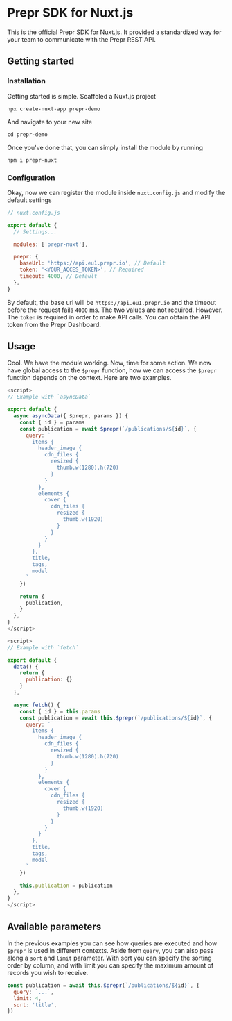 # Prepr SDK for Nuxt.js

This is the official Prepr SDK for Nuxt.js. It provided a standardized way for your team to communicate with the Prepr REST API.

## Getting started

### Installation

Getting started is simple. Scaffoled a Nuxt.js project

`npx create-nuxt-app prepr-demo`

And navigate to your new site

`cd prepr-demo`

Once you've done that, you can simply install the module by running

`npm i prepr-nuxt`

### Configuration

Okay, now we can register the module inside `nuxt.config.js` and modify the default settings

```js
// nuxt.config.js

export default {
  // Settings...

  modules: ['prepr-nuxt'],

  prepr: {
    baseUrl: 'https://api.eu1.prepr.io', // Default
    token: '<YOUR_ACCES_TOKEN>', // Required
    timeout: 4000, // Default
  },
}
```

By default, the base url will be `https://api.eu1.prepr.io` and the timeout before the request fails `4000` ms. The two values are not required. However. The `token` is required in order to make API calls. You can obtain the API token from the Prepr Dashboard.

## Usage

Cool. We have the module working. Now, time for some action. We now have global access to the `$prepr` function, how we can access the `$prepr` function depends on the context. Here are two examples.

```js
<script>
// Example with `asyncData`

export default {
  async asyncData({ $prepr, params }) {
    const { id } = params
    const publication = await $prepr(`/publications/${id}`, {
      query: `
        items {
          header_image {
            cdn_files {
              resized {
                thumb.w(1280).h(720)
              }
            }
          },
          elements {
            cover {
              cdn_files {
                resized {
                  thumb.w(1920)
                }
              }
            }
          }
        },
        title,
        tags,
        model
      `
    })

    return {
      publication,
    }
  },
}
</script>
```

```js
<script>
// Example with `fetch`

export default {
  data() {
    return {
      publication: {}
    }
  },

  async fetch() {
    const { id } = this.params
    const publication = await this.$prepr(`/publications/${id}`, {
      query: `
        items {
          header_image {
            cdn_files {
              resized {
                thumb.w(1280).h(720)
              }
            }
          },
          elements {
            cover {
              cdn_files {
                resized {
                  thumb.w(1920)
                }
              }
            }
          }
        },
        title,
        tags,
        model
      `
    })

    this.publication = publication
  },
}
</script>
```

## Available parameters

In the previous examples you can see how queries are executed and how `$prepr` is used in different contexts. Aside from `query`, you can also pass along a `sort` and `limit` parameter. With sort you can specify the sorting order by column, and with limit you can specify the maximum amount of records you wish to receive.

```js
const publication = await this.$prepr(`/publications/${id}`, {
  query: `...`,
  limit: 4,
  sort: 'title',
})
```
